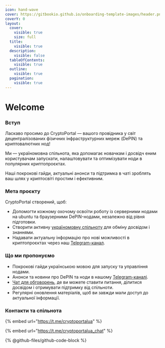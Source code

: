 ```yaml
---
icon: hand-wave
cover: https://gitbookio.github.io/onboarding-template-images/header.png
coverY: 0
layout:
  cover:
    visible: true
    size: full
  title:
    visible: true
  description:
    visible: false
  tableOfContents:
    visible: true
  outline:
    visible: true
  pagination:
    visible: true
---
```


# Welcome

### Вступ

Ласкаво просимо до CryptoPortal — вашого провідника у світ децентралізованих фізичних інфраструктурних мереж (DePIN) та криптовалютних нод!&#x20;

Ми — україномовна спільнота, яка допомагає новачкам і досвідч еним користувачам запускати, налаштовувати та оптимізувати ноди в популярних криптопроєктах.&#x20;

Наші покрокові гайди, актуальні анонси та підтримка в чаті зроблять ваш шлях у криптосвіті простим і ефективним.

### Мета проєкту

CryptoPortal створений, щоб:

* Допомогти кожному охочому освоїти роботу із серверними нодами на ubuntu та браузерними DePIN-нодами, незалежно від рівня підготовки.
* Створити активну [україномовну спільноту](https://t.me/cryptoportalua_chat) для обміну досвідом і знаннями.
* Надавати актуальну інформацію про нові можливості в криптопроєктах через наш [Telegram-канал](https://t.me/cryptoportalua).

### Що ми пропонуємо

* Покрокові гайди українською мовою для запуску та управління нодами.
* Анонси та новини про DePIN та ноди в нашому [Telegram-каналі](https://t.me/cryptoportalua).
* [Чат для обговорень](https://t.me/cryptoportalua_chat), де ви можете ставити питання, ділитися досвідом і отримувати підтримку від спільноти.
* Регулярні оновлення матеріалів, щоб ви завжди мали доступ до актуальної інформації.

### Контакти та спільнота

{% embed url="https://t.me/cryptoportalua" %}

{% embed url="https://t.me/cryptoportalua_chat" %}

{% @github-files/github-code-block %}
